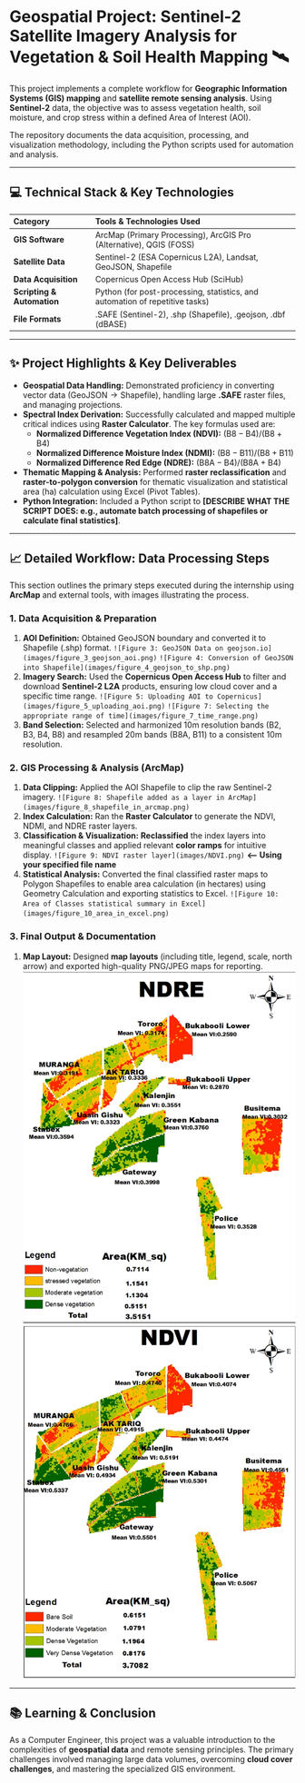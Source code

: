 # Geospatial Project: Sentinel-2 Satellite Imagery Analysis for Vegetation & Soil Health Mapping 🛰️

This project implements a complete workflow for **Geographic Information Systems (GIS) mapping** and **satellite remote sensing analysis**. Using **Sentinel-2** data, the objective was to assess vegetation health, soil moisture, and crop stress within a defined Area of Interest (AOI).

The repository documents the data acquisition, processing, and visualization methodology, including the Python scripts used for automation and analysis.

---

## 💻 Technical Stack & Key Technologies

| Category | Tools & Technologies Used |
| :--- | :--- |
| **GIS Software** | ArcMap (Primary Processing), ArcGIS Pro (Alternative), QGIS (FOSS) |
| **Satellite Data** | Sentinel-2 (ESA Copernicus L2A), Landsat, GeoJSON, Shapefile |
| **Data Acquisition** | Copernicus Open Access Hub (SciHub) |
| **Scripting & Automation** | Python (for post-processing, statistics, and automation of repetitive tasks) |
| **File Formats** | .SAFE (Sentinel-2), .shp (Shapefile), .geojson, .dbf (dBASE) |

---

## ✨ Project Highlights & Key Deliverables

* **Geospatial Data Handling:** Demonstrated proficiency in converting vector data ($\text{GeoJSON} \rightarrow \text{Shapefile}$), handling large **.SAFE** raster files, and managing projections.
* **Spectral Index Derivation:** Successfully calculated and mapped multiple critical indices using **Raster Calculator**. The key formulas used are:
    * **Normalized Difference Vegetation Index ($\text{NDVI}$):** $(\text{B8} - \text{B4}) / (\text{B8} + \text{B4})$
    * **Normalized Difference Moisture Index ($\text{NDMI}$):** $(\text{B8} - \text{B11}) / (\text{B8} + \text{B11})$
    * **Normalized Difference Red Edge ($\text{NDRE}$):** $(\text{B8A} - \text{B4}) / (\text{B8A} + \text{B4})$
* **Thematic Mapping & Analysis:** Performed **raster reclassification** and **raster-to-polygon conversion** for thematic visualization and statistical area ($\text{ha}$) calculation using Excel ($\text{Pivot Tables}$).
* **Python Integration:** Included a Python script to **[DESCRIBE WHAT THE SCRIPT DOES: e.g., automate batch processing of shapefiles or calculate final statistics]**.

---

## 📈 Detailed Workflow: Data Processing Steps

This section outlines the primary steps executed during the internship using **ArcMap** and external tools, with images illustrating the process.

### 1. Data Acquisition & Preparation

1.  **AOI Definition:** Obtained $\text{GeoJSON}$ boundary and converted it to $\text{Shapefile}$ ($\text{.shp}$) format.
    `![Figure 3: GeoJSON Data on geojson.io](images/figure_3_geojson_aoi.png)`
    `![Figure 4: Conversion of GeoJSON into Shapefile](images/figure_4_geojson_to_shp.png)`
2.  **Imagery Search:** Used the **Copernicus Open Access Hub** to filter and download **Sentinel-2 L2A** products, ensuring low cloud cover and a specific time range.
    `![Figure 5: Uploading AOI to Copernicus](images/figure_5_uploading_aoi.png)`
    `![Figure 7: Selecting the appropriate range of time](images/figure_7_time_range.png)`
3.  **Band Selection:** Selected and harmonized 10m resolution bands ($\text{B2, B3, B4, B8}$) and resampled 20m bands ($\text{B8A, B11}$) to a consistent 10m resolution.

### 2. GIS Processing & Analysis (ArcMap)

1.  **Data Clipping:** Applied the $\text{AOI Shapefile}$ to clip the raw Sentinel-2 imagery.
    `![Figure 8: Shapefile added as a layer in ArcMap](images/figure_8_shapefile_in_arcmap.png)`
2.  **Index Calculation:** Ran the **Raster Calculator** to generate the $\text{NDVI}$, $\text{NDMI}$, and $\text{NDRE}$ raster layers.
3.  **Classification & Visualization:** **Reclassified** the index layers into meaningful classes and applied relevant **color ramps** for intuitive display.
    `![Figure 9: NDVI raster layer](images/NDVI.png)` **<-- Using your specified file name**
4.  **Statistical Analysis:** Converted the final classified raster maps to $\text{Polygon Shapefiles}$ to enable area calculation (in hectares) using $\text{Geometry Calculation}$ and exporting statistics to Excel.
    `![Figure 10: Area of Classes statistical summary in Excel](images/figure_10_area_in_excel.png)`

### 3. Final Output & Documentation

1.  **Map Layout:** Designed **map layouts** (including title, legend, scale, north arrow) and exported high-quality $\text{PNG/JPEG}$ maps for reporting.
    ![Figure 11: Final NDVI map in Layout View](./images/NDRE.jpg)
    ![Figure 12: Final Exported NDVI Map](./images/NDVI.jpg)

---

## 📚 Learning & Conclusion

As a Computer Engineer, this project was a valuable introduction to the complexities of **geospatial data** and remote sensing principles. The primary challenges involved managing large data volumes, overcoming **cloud cover challenges**, and mastering the specialized $\text{GIS}$ environment.